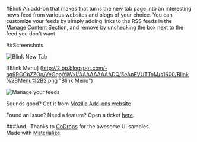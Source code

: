 #Blink
An add-on that makes that turns the new tab page into an interesting news feed from various websites and blogs of your choice. You can customize your feeds by simply adding links to the RSS feeds in the Manage Content Section, and remove by unchecking the box next to the feed you don't want.  

##Screenshots

![Blink New Tab](http://1.bp.blogspot.com/-d-bdZPTbsGI/VeGqpaZXfDI/AAAAAAAAADY/4n6m6-rPH_0/s1600/Blink%2BHome.png "Blink New Tab")

![Blink Menu] (http://2.bp.blogspot.com/-ng9RGCbZZOo/VeGqojYlWxI/AAAAAAAAADQ/5eApEVUTToM/s1600/Blink%2BMenu%2B2.png "Blink Menu")

![Manage your feeds](http://2.bp.blogspot.com/-LCKWRQd4Q1E/VeGrQWxbZxI/AAAAAAAAADg/lQu4i0K5Snc/s1600/Manage%2BContent%2B2.png "Manage Content")

Sounds good? Get it from [Mozilla Add-ons website](https://addons.mozilla.org/en-US/firefox/addon/blink/)

Found an issue? Need a feature? Open a ticket [here](https://github.com/TigerKid001/Blink/issues).

###And..
Thanks to [CoDrops](http://tympanus.net/codrops/) for the awesome UI samples.<br />
Made with [Materialize](http://materializecss.com/).
